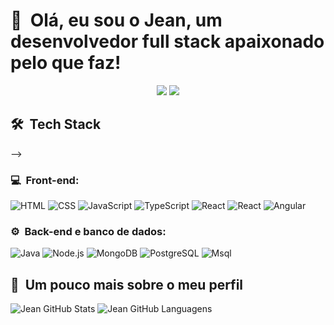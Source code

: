 <h1>👋 &nbsp;Olá, eu sou o Jean, um desenvolvedor full stack apaixonado pelo que faz!</h1>
<p align="center">
<a href="https://www.linkedin.com/in/jean-de-souza-morais/"><img src="https://img.shields.io/badge/-Jean%20de%20Souza%20Morais-0077B5?style=flat-square&logo=Linkedin&logoColor=white"/></a>
<a href="jeandesouzamorais@gmail.com"><img src="https://img.shields.io/badge/jeandesouzamorais@gmail.com-D14836?style=flat-square&logo=Gmail&logoColor=white"/></a>

</p>



<h2> 🛠 &nbsp;Tech Stack</h2> -->
<h3>💻 &nbsp;Front-end:</h3>

![HTML](https://img.shields.io/badge/-HTML-333333?style=flat&logo=HTML5)
![CSS](https://img.shields.io/badge/-CSS-333333?style=flat&logo=CSS3&logoColor=1572B6)
![JavaScript](https://img.shields.io/badge/-JavaScript-333333?style=flat&logo=javascript)
![TypeScript](https://img.shields.io/badge/-TypeScript-333333?style=flat&logo=typescript&logoColor=2D79C7)
![React](https://img.shields.io/badge/-React-333333?style=flat&logo=react)
![React](https://img.shields.io/badge/-React%20Native-333333?style=flat&logo=react)
![Angular](https://img.shields.io/badge/-Angular-333333?style=flat&logo=angular)

<h3>⚙️ &nbsp;Back-end e banco de dados:</h3>


![Java](https://img.shields.io/badge/-Java-333333?style=flat&logo=java)
![Node.js](https://img.shields.io/badge/-Node.js-333333?style=flat&logo=node.js)
![MongoDB](https://img.shields.io/badge/-MongoDB-333333?style=flat&logo=mongodb)
![PostgreSQL](https://img.shields.io/badge/-PostgreSQL-333333?style=flat&logo=postgresql)
![Msql](https://img.shields.io/badge/-Msql-333333?style=flat&logo=msql)


<h2>🚀 &nbsp;Um pouco mais sobre o meu perfil</h2>

![Jean GitHub Stats](https://github-readme-stats.vercel.app/api?username=jnmorais&show_icons=true&theme=dracula)
![Jean GitHub Languagens](https://github-readme-stats.vercel.app/api/top-langs/?username=jnmorais&layout=compact&langs_count=7&theme=dracula")

